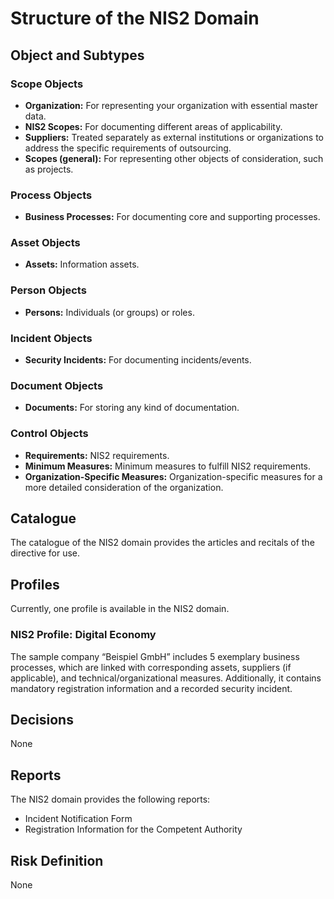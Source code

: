 <!-- © 2024 The Project Contributors - see AUTHORS.txt -->
# Structure of the NIS2 Domain

## Object and Subtypes

### Scope Objects

- **Organization:** For representing your organization with essential master data.
- **NIS2 Scopes:** For documenting different areas of applicability.
- **Suppliers:** Treated separately as external institutions or organizations to address the specific requirements of outsourcing.
- **Scopes (general):** For representing other objects of consideration, such as projects.

### Process Objects

- **Business Processes:** For documenting core and supporting processes.

### Asset Objects

- **Assets:** Information assets.

### Person Objects

- **Persons:** Individuals (or groups) or roles.

### Incident Objects

- **Security Incidents:** For documenting incidents/events.

### Document Objects

- **Documents:** For storing any kind of documentation.

### Control Objects

- **Requirements:** NIS2 requirements.
- **Minimum Measures:** Minimum measures to fulfill NIS2 requirements.
- **Organization-Specific Measures:** Organization-specific measures for a more detailed consideration of the organization.

## Catalogue

The catalogue of the NIS2 domain provides the articles and recitals of the directive for use.

## Profiles

Currently, one profile is available in the NIS2 domain.

### NIS2 Profile: Digital Economy

The sample company “Beispiel GmbH” includes 5 exemplary business processes, which are linked with corresponding assets, suppliers (if applicable), and technical/organizational measures. Additionally, it contains mandatory registration information and a recorded security incident.

## Decisions

None

## Reports

The NIS2 domain provides the following reports:

- Incident Notification Form
- Registration Information for the Competent Authority

## Risk Definition

None

